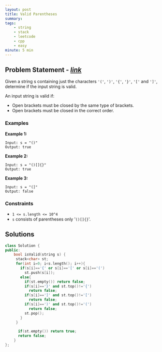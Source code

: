 ```yaml
---
layout: post
title: Valid Parentheses
summary:
tags:
    - string
    - stack
    - leetcode
    - cpp
    - easy  
minute: 5 min
---
```


## Problem Statement - [*link*](https://leetcode.com/problems/valid-parentheses)  

Given a string s containing just the characters `'('`, `')'`, `'{'`, `'}'`, `'['` and `']'`, determine if the input string is valid.

An input string is valid if:

+ Open brackets must be closed by the same type of brackets.
+ Open brackets must be closed in the correct order.

### Examples
**Example 1:**  
```
Input: s = "()"
Output: true
```

**Example 2:**  
```
Input: s = "()[]{}"
Output: true
```

**Example 3:**  
```
Input: s = "(]"
Output: false
```

### Constraints

+ `1 <= s.length <= 10^4`
+ `s` consists of parentheses only '`()[]{}`'.

## Solutions

```cpp
class Solution {
public:
    bool isValid(string s) {
     stack<char> st;
     for(int i=0; i<s.length(); i++){
       if(s[i]=='{' or s[i]=='[' or s[i]=='(')
         st.push(s[i]);
       else{
         if(st.empty()) return false;
         if(s[i]=='}' and st.top()!='{')
           return false;
         if(s[i]==']' and st.top()!='[')
           return false;
         if(s[i]==')' and st.top()!='(')
           return false;
         st.pop();
       }
     }
      
      if(st.empty()) return true;
      return false;
    }
};
```
